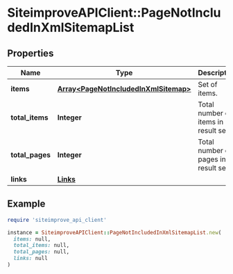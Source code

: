 # SiteimproveAPIClient::PageNotIncludedInXmlSitemapList

## Properties

| Name | Type | Description | Notes |
| ---- | ---- | ----------- | ----- |
| **items** | [**Array&lt;PageNotIncludedInXmlSitemap&gt;**](PageNotIncludedInXmlSitemap.md) | Set of items. |  |
| **total_items** | **Integer** | Total number of items in result set. |  |
| **total_pages** | **Integer** | Total number of pages in result set. |  |
| **links** | [**Links**](Links.md) |  | [optional] |

## Example

```ruby
require 'siteimprove_api_client'

instance = SiteimproveAPIClient::PageNotIncludedInXmlSitemapList.new(
  items: null,
  total_items: null,
  total_pages: null,
  links: null
)
```


